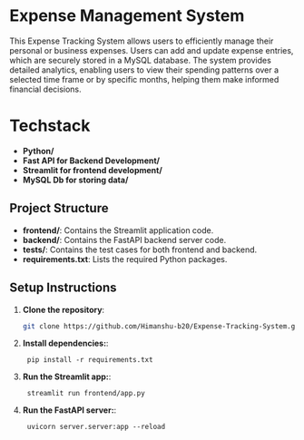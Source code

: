 # Expense Management System

This Expense Tracking System allows users to efficiently manage their personal or business expenses. Users can add and update expense entries, which are securely stored in a MySQL database. The system provides detailed analytics, enabling users to view their spending patterns over a selected time frame or by specific months, helping them make informed financial decisions.

# Techstack
- **Python/**
- **Fast API for Backend Development/**
- **Streamlit for frontend development/**
- **MySQL Db for storing data/**


## Project Structure

- **frontend/**: Contains the Streamlit application code.
- **backend/**: Contains the FastAPI backend server code.
- **tests/**: Contains the test cases for both frontend and backend.
- **requirements.txt**: Lists the required Python packages.


## Setup Instructions

1. **Clone the repository**:
   ```bash
   git clone https://github.com/Himanshu-b20/Expense-Tracking-System.git
   ```
2. **Install dependencies:**:   
   ```commandline
    pip install -r requirements.txt
   ```
3. **Run the Streamlit app:**:   
   ```commandline
    streamlit run frontend/app.py
   ```
4. **Run the FastAPI server:**:   
   ```commandline
    uvicorn server.server:app --reload
   ```
